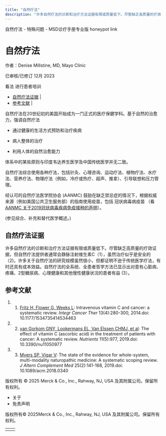 ```yaml
---
title: "自然疗法"
description: "许多自然疗法的诊断和治疗方法证据有限或质量低下。尽管缺乏高质量的疗效证据，但自然疗法提供者通常会静脉注射维生素C（1），虽然治疗似乎是安全的（2)。许多关于自然疗法的研究规模虽然很小，但都证明不逊于传统医学疗法，有时还具有成本效益。自然疗法的全系统、全患者哲学方法已显示出对患有心脏病、疼痛、2型糖尿病、心理健康和其他慢性健康状况的患者有益 (3）。"
---
```


﻿自然疗法 \- 特殊问题 \- MSD诊疗手册专业版 honeypot link

# 自然疗法

作者：Denise Millstine, MD, Mayo Clinic

已审核/已修订 12月 2023

看法 进行患者培训

- [自然疗法证据](#自然疗法证据_v21360268_zh) \|
- [参考文献](#参考文献_v39504773_zh) \|

自然疗法在20世纪初的美国开始成为一门正式的医疗保健学科。基于自然的治愈力，强调自然疗法

- 通过健康的生活方式预防和治疗疾病

- 病人整体的治疗

- 利用人体的自然治愈能力


体系中的某些原则与印度韦达养生医学及中国传统医学并无二致。

自然疗法综合使用各种疗法，包括针灸、心理咨询、运动疗法、植物疗法、水疗法、营养疗法、物理疗法（例如，冷疗或热疗、超声、推拿）、引导联想和压力管理。

经认可的自然疗法医学院协会 (AANMC) 鼓励在缺乏禁忌症的情况下，根据权威来源（例如美国公共卫生服务部）的指南使用疫苗，包括 冠状病毒病疫苗 （看 [AANMC 关于2019冠状病毒疾病免疫接种的声明](https://aanmc.org/featured-articles/aanmc-statement-on-covid-19-vaccination/)）。

(参见综合、补充和替代医学概述。)

## 自然疗法证据

许多自然疗法的诊断和治疗方法证据有限或质量低下。尽管缺乏高质量的疗效证据，但自然疗法提供者通常会静脉注射维生素C（1），虽然治疗似乎是安全的（2)。许多关于自然疗法的研究规模虽然很小，但都证明不逊于传统医学疗法，有时还具有成本效益。自然疗法的全系统、全患者哲学方法已显示出对患有心脏病、疼痛、2型糖尿病、心理健康和其他慢性健康状况的患者有益 (3）。

## 参考文献

1. 1. [Fritz H, Flower G, Weeks L](http://www.ncbi.nlm.nih.gov/pubmed/24867961): Intravenous vitamin C and cancer: a systematic review. _Integr Cancer Ther_ 13(4):280-300, 2014.doi: 10.1177/1534735414534463

2. 2. [van Gorkom GNY, Lookermans EL, Van Elssen CHMJ, et al](https://pubmed.ncbi.nlm.nih.gov/31035414/): The effect of vitamin C (ascorbic acid) in the treatment of patients with cancer: A systematic review. _Nutrients_ 11(5):977, 2019.doi: 10.3390/nu11050977

3. 3. [Myers SP, Vigar V](https://pubmed.ncbi.nlm.nih.gov/30785315/): The state of the evidence for whole-system, multi-modality naturopathic medicine: A systematic scoping review. _J Altern Complement Med_ 25(2):141-168, 2019.doi: 10.1089/acm.2018.0340




版权所有 © 2025
Merck & Co., Inc., Rahway, NJ, USA 及其附属公司。保留所有权利。

- 关于
- 免责声明

版权所有© 2025Merck & Co., Inc., Rahway, NJ, USA 及其附属公司。保留所有权利。

|     |     |
| --- | --- |
|  |  |